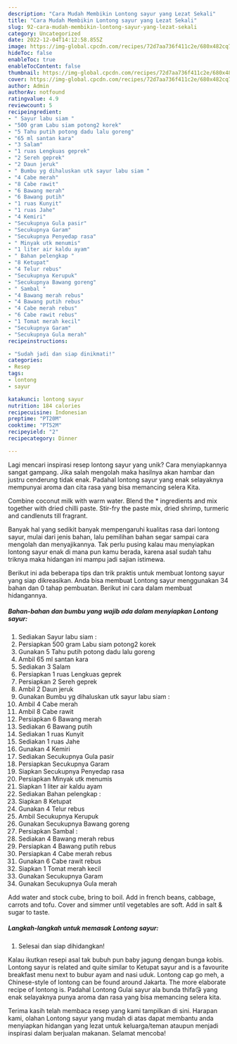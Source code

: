 ```yaml
---
description: "Cara Mudah Membikin Lontong sayur yang Lezat Sekali"
title: "Cara Mudah Membikin Lontong sayur yang Lezat Sekali"
slug: 92-cara-mudah-membikin-lontong-sayur-yang-lezat-sekali
category: Uncategorized
date: 2022-12-04T14:12:58.855Z
image: https://img-global.cpcdn.com/recipes/72d7aa736f411c2e/680x482cq70/lontong-sayur-foto-resep-utama.jpg
hideToc: false
enableToc: true
enableTocContent: false
thumbnail: https://img-global.cpcdn.com/recipes/72d7aa736f411c2e/680x482cq70/lontong-sayur-foto-resep-utama.jpg
cover: https://img-global.cpcdn.com/recipes/72d7aa736f411c2e/680x482cq70/lontong-sayur-foto-resep-utama.jpg
author: Admin
authorAv: notfound
ratingvalue: 4.9
reviewcount: 5
recipeingredient:
- " Sayur labu siam "
- "500 gram Labu siam potong2 korek"
- "5 Tahu putih potong dadu lalu goreng"
- "65 ml santan kara"
- "3 Salam"
- "1 ruas Lengkuas geprek"
- "2 Sereh geprek"
- "2 Daun jeruk"
- " Bumbu yg dihaluskan utk sayur labu siam "
- "4 Cabe merah"
- "8 Cabe rawit"
- "6 Bawang merah"
- "6 Bawang putih"
- "1 ruas Kunyit"
- "1 ruas Jahe"
- "4 Kemiri"
- "Secukupnya Gula pasir"
- "Secukupnya Garam"
- "Secukupnya Penyedap rasa"
- " Minyak utk menumis"
- "1 liter air kaldu ayam"
- " Bahan pelengkap "
- "8 Ketupat"
- "4 Telur rebus"
- "Secukupnya Kerupuk"
- "Secukupnya Bawang goreng"
- " Sambal "
- "4 Bawang merah rebus"
- "4 Bawang putih rebus"
- "4 Cabe merah rebus"
- "6 Cabe rawit rebus"
- "1 Tomat merah kecil"
- "Secukupnya Garam"
- "Secukupnya Gula merah"
recipeinstructions:

- "Sudah jadi dan siap dinikmati!"
categories:
- Resep
tags:
- lontong
- sayur

katakunci: lontong sayur 
nutrition: 184 calories
recipecuisine: Indonesian
preptime: "PT20M"
cooktime: "PT52M"
recipeyield: "2"
recipecategory: Dinner

---
```





Lagi mencari inspirasi resep lontong sayur yang unik? Cara menyiapkannya sangat gampang. Jika salah mengolah maka hasilnya akan hambar dan justru cenderung tidak enak. Padahal lontong sayur yang enak selayaknya mempunyai aroma dan cita rasa yang bisa memancing selera Kita.





Combine coconut milk with warm water. Blend the * ingredients and mix together with dried chilli paste. Stir-fry the paste mix, dried shrimp, turmeric and candlenuts till fragrant.

Banyak hal yang sedikit banyak mempengaruhi kualitas rasa dari lontong sayur, mulai dari jenis bahan, lalu pemilihan bahan segar sampai cara mengolah dan menyajikannya. Tak perlu pusing kalau mau menyiapkan lontong sayur enak di mana pun kamu berada, karena asal sudah tahu triknya maka hidangan ini mampu jadi sajian istimewa.






Berikut ini ada beberapa tips dan trik praktis untuk membuat lontong sayur yang siap dikreasikan. Anda bisa membuat Lontong sayur menggunakan 34 bahan dan 0 tahap pembuatan. Berikut ini cara dalam membuat hidangannya.

<!--inarticleads1-->

##### Bahan-bahan dan bumbu yang wajib ada dalam menyiapkan Lontong sayur:

1. Sediakan  Sayur labu siam :
1. Persiapkan 500 gram Labu siam potong2 korek
1. Gunakan 5 Tahu putih potong dadu lalu goreng
1. Ambil 65 ml santan kara
1. Sediakan 3 Salam
1. Persiapkan 1 ruas Lengkuas geprek
1. Persiapkan 2 Sereh geprek
1. Ambil 2 Daun jeruk
1. Gunakan  Bumbu yg dihaluskan utk sayur labu siam :
1. Ambil 4 Cabe merah
1. Ambil 8 Cabe rawit
1. Persiapkan 6 Bawang merah
1. Sediakan 6 Bawang putih
1. Sediakan 1 ruas Kunyit
1. Sediakan 1 ruas Jahe
1. Gunakan 4 Kemiri
1. Sediakan Secukupnya Gula pasir
1. Persiapkan Secukupnya Garam
1. Siapkan Secukupnya Penyedap rasa
1. Persiapkan  Minyak utk menumis
1. Siapkan 1 liter air kaldu ayam
1. Sediakan  Bahan pelengkap :
1. Siapkan 8 Ketupat
1. Gunakan 4 Telur rebus
1. Ambil Secukupnya Kerupuk
1. Gunakan Secukupnya Bawang goreng
1. Persiapkan  Sambal :
1. Sediakan 4 Bawang merah rebus
1. Persiapkan 4 Bawang putih rebus
1. Persiapkan 4 Cabe merah rebus
1. Gunakan 6 Cabe rawit rebus
1. Siapkan 1 Tomat merah kecil
1. Gunakan Secukupnya Garam
1. Gunakan Secukupnya Gula merah


Add water and stock cube, bring to boil. Add in french beans, cabbage, carrots and tofu. Cover and simmer until vegetables are soft. Add in salt &amp; sugar to taste. 

<!--inarticleads2-->

##### Langkah-langkah untuk memasak Lontong sayur:


1. Selesai dan siap dihidangkan!

Kalau ikutkan resepi asal tak bubuh pun baby jagung dengan bunga kobis. Lontong sayur is related and quite similar to Ketupat sayur and is a favourite breakfast menu next to bubur ayam and nasi uduk. Lontong cap go meh, a Chinese-style of lontong can be found around Jakarta. The more elaborate recipe of lontong is. Padahal Lontong Gulai sayur ala bunda thifa😘 yang enak selayaknya punya aroma dan rasa yang bisa memancing selera kita. 

Terima kasih telah membaca resep yang kami tampilkan di sini. Harapan kami, olahan Lontong sayur yang mudah di atas dapat membantu anda menyiapkan hidangan yang lezat untuk keluarga/teman ataupun menjadi inspirasi dalam berjualan makanan. Selamat mencoba!
